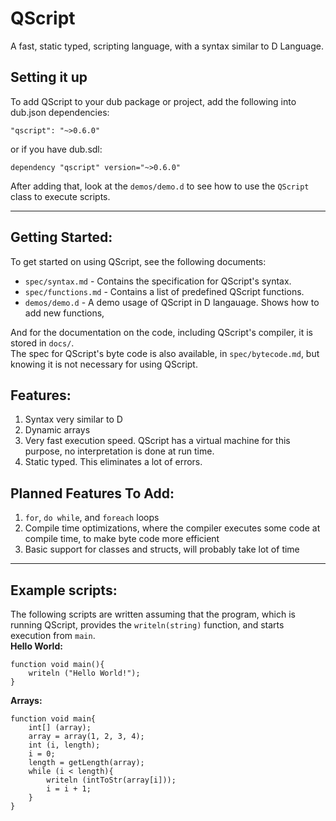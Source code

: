 # QScript
A fast, static typed, scripting language, with a syntax similar to D Language.
## Setting it up
To add QScript to your dub package or project, add the following into dub.json dependencies:
```
"qscript": "~>0.6.0"
```
or if you have dub.sdl:
```
dependency "qscript" version="~>0.6.0"
```
After adding that, look at the `demos/demo.d` to see how to use the `QScript` class to execute scripts.

---

## Getting Started:
To get started on using QScript, see the following documents:
* `spec/syntax.md`		- Contains the specification for QScript's syntax.
* `spec/functions.md`	- Contains a list of predefined QScript functions.
* `demos/demo.d`		- A demo usage of QScript in D langauage. Shows how to add new functions, 
  
And for the documentation on the code, including QScript's compiler, it is stored in `docs/`.  
The spec for QScript's byte code is also available, in `spec/bytecode.md`, but knowing it is not necessary for using QScript.

## Features:
1. Syntax very similar to D
2. Dynamic arrays
3. Very fast execution speed. QScript has a virtual machine for this purpose, no interpretation is done at run time.
4. Static typed. This eliminates a lot of errors.

## Planned Features To Add:
1. `for`, `do while`, and `foreach` loops
2. Compile time optimizations, where the compiler executes some code at compile time, to make byte code more efficient
3. Basic support for classes and structs, will probably take lot of time

---

## Example scripts:
The following scripts are written assuming that the program, which is running QScript, provides the `writeln(string)` function, and starts execution from `main`.  
**Hello World:**
```
function void main(){
	writeln ("Hello World!");
}
```
**Arrays:**
```
function void main{
	int[] (array);
	array = array(1, 2, 3, 4);
	int (i, length);
	i = 0;
	length = getLength(array);
	while (i < length){
		writeln (intToStr(array[i]));
		i = i + 1;
	}
}
```
